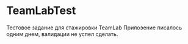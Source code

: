 # TeamLabTest
Тестовое задание для стажировки TeamLab
Прилоэение писалось одним днем, валидации не успел сделать.
